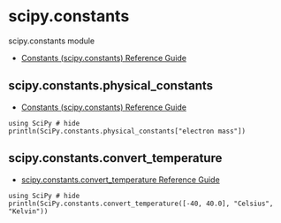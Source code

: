# scipy.constants

scipy.constants module

- [Constants (scipy.constants) Reference Guide](https://docs.scipy.org/doc/scipy/reference/constants.html)


## scipy.constants.physical_constants

- [Constants \(scipy\.constants\) Reference Guide](https://docs.scipy.org/doc/scipy/reference/constants.html#scipy.constants.physical_constants)

```@example
using SciPy # hide
println(SciPy.constants.physical_constants["electron mass"])
```

## scipy.constants.convert_temperature

- [scipy\.constants\.convert\_temperature Reference Guide](https://docs.scipy.org/doc/scipy/reference/generated/scipy.constants.convert_temperature.html#scipy.constants.convert_temperature)

```@example
using SciPy # hide
println(SciPy.constants.convert_temperature([-40, 40.0], "Celsius", "Kelvin"))
```


